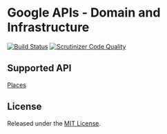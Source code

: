 # Google APIs - Domain and Infrastructure

[![Build Status](https://travis-ci.org/4rthem/google-api.svg?branch=master)](https://travis-ci.org/4rthem/google-api)
[![Scrutinizer Code Quality](https://scrutinizer-ci.com/g/4rthem/google-api/badges/quality-score.png?b=master)](https://scrutinizer-ci.com/g/4rthem/google-api/?branch=master)

## Supported API

[Places](https://developers.google.com/places/)

## License

Released under the [MIT License](LICENSE).
